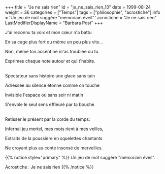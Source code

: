 +++
title = "Je ne sais rien"
id = "je_ne_sais_rien_13"
date = 1999-08-24
weight = 36
categories = ["Temps"]
tags = ["philosophie", "acrostiche"]
info = 'Un jeu de mot suggère "memoriam éveil".'
acrostiche = "Je ne sais rien"
LastModifierDisplayName = "Barbara Post"
+++

J'ai reconnu ta voix et mon cœur n'a battu

En sa cage plus fort ou même un peu plus vite...

Non, même ton accent ne m'as troublée où tu

Exprimes chaque note autour et qui t'habite.

 \
Spectateur sans histoire une glace sans tain

Adressée au silence étonne comme on touche

Invisible l'espace où sans soir ni matin

S'envole le seul sens effleuré par ta bouche.

 \
Retisser le présent par la corde du temps:

Infernal jeu mortel, mes mots rient à mes veilles,

Extraits de la poussière en squelettes chantants

Ne croyant plus au conte insensé de merveilles.

{{% notice style="primary" %}}
Un jeu de mot suggère \"memoriam éveil\".

Acrostiche : Je ne sais rien
{{% /notice %}}
